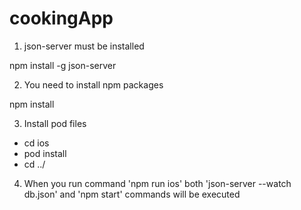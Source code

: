 # cookingApp

1. json-server must be installed

  npm install -g json-server

2. You need to install npm packages

  npm install
  
3. Install pod files
  - cd ios
  - pod install
  - cd ../
  
 4. When you run command 'npm run ios' both 'json-server --watch db.json' and 'npm start' commands will be executed
 
 



